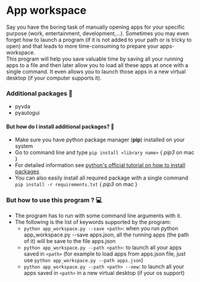 # App workspace

Say you have the boring task of manually opening apps for your specific purpose (work, entertainment, development,...). Sometimes you may even forget how to launch a program (if it is not added to your path or is tricky to open) and that leads to more time-consuming to prepare your apps-workspace.  
This program will help you save valuable time by saving all your running apps to a file and then later allow you to load all these apps at once with a single command. It even allows you to launch those apps in a new virtual desktop (if your computer supports it).

### Additional packages 📝

- pyvda
- pyautogui

#### But how do I install additional packages? 🤨

- Make sure you have python package manager (**pip**) installed on your system
- Go to command line and type ```pip install <library name>``` { _pip3_ on mac }
- For detailed information see [python's official tutorial on how to install packages](https://packaging.python.org/tutorials/installing-packages/)
- You can also easily install all required package with a single command ```pip install -r requirements.txt``` { _pip3_ on mac }

### But how to use this program ? 💻

- The program has to run with some command line arguments with it.
- The following is the list of keywords supported by the program:
  - `python app_workspace.py --save <path>`: when you run python app_workspace.py --save apps.json, all the running apps (the path of it) will be save to the file apps.json
  - `python app_workspace.py --path <path>`: to launch all your apps saved in `<path>` (for example to load apps from apps.json file, just use `python app_workspace.py --path apps.json`)
  - `python app_workspace.py --path <path> --new`: to launch all your apps saved in `<path>` in a new virtual desktop (if your os support)